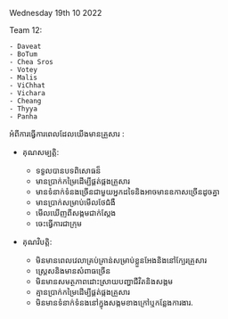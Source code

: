 Wednesday 19th 10 2022

Team 12:

    - Daveat
    - BoTum
    - Chea Sros
    - Votey
    - Malis
    - ViChhat
    - Vichara
    - Cheang
    - Thyya
    - Panha

អំពីការធ្វើការពេលដែលយើងមានគ្រួសារ :

+ គុណសម្បត្តិ:
    - ទទួលបានបទពិសោធន៏
    - មានប្រាក់កម្រៃដើម្បីផ្គត់ផ្កងគ្រួសារ
    - មានទំនាក់ទំនងច្រើនជាមួយអ្នកដទៃនិងអាចមានឧកាសច្រើនដូចគ្នា
    - មានប្រាក់សម្រាប់មើលថែជំងឺ
    - មើលឃើញពីសង្កមជាក់ស្តែង
    - ចេះធ្វើការជាក្រុម

+ គុណវិបត្តិ:
    - មិនមានពេលវេលាគ្រប់គ្រាន់សម្រាប់ខ្លួនអែងនិងនៅក្បែរគ្រួសារ
    - ស្រ្តេសនិងមានសំពាធច្រើន
    - មិនមានសមត្ថភាពដោះស្រាយបញ្ហាជីវិតនិងសង្កម
    - គ្មានប្រាក់កម្រៃដើម្បីផ្គត់ផ្កងគ្រួសារ
    - មិនមានទំនាក់ទំនងនៅក្នុងសង្កមខាងក្រៅឬកន្លែងការងារ.